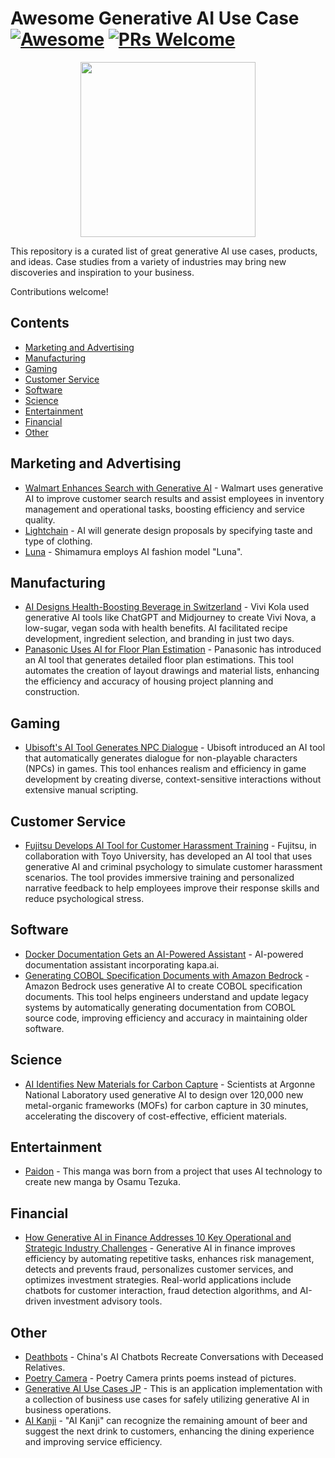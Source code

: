 # Awesome Generative AI Use Case [![Awesome](https://awesome.re/badge-flat.svg)](https://awesome.re) [![PRs Welcome](https://img.shields.io/badge/PRs-welcome-brightgreen.svg?style=flat-square)](https://makeapullrequest.com)

<p align="center">
  <img src="https://github.com/danishi/awesome-generative-ai-use-case/assets/13270461/200c4903-fb8a-4055-a945-fded81a4254c" height="280"/>
</p>

This repository is a curated list of great generative AI use cases, products, and ideas.
Case studies from a variety of industries may bring new discoveries and inspiration to your business.

Contributions welcome!

## Contents

- [Marketing and Advertising](#marketing-and-advertising)
- [Manufacturing](#manufacturing)
- [Gaming](#gaming)
- [Customer Service](#customer-service)
- [Software](#software)
- [Science](#science)
- [Entertainment](#entertainment)
- [Financial](#financial)
- [Other](#other)

## Marketing and Advertising
- [Walmart Enhances Search with Generative AI](https://www.retaildive.com/news/Walmart-generative-ai-search-customers-workers/716820/) - Walmart uses generative AI to improve customer search results and assist employees in inventory management and operational tasks, boosting efficiency and service quality.
- [Lightchain](https://scroll-int.jp/lightchain/) - AI will generate design proposals by specifying taste and type of clothing.
- [Luna](https://www.instagram.com/lunagram_158/) - Shimamura employs AI fashion model "Luna".

## Manufacturing
- [AI Designs Health-Boosting Beverage in Switzerland](https://www.foodnavigator.com/Article/2023/06/09/Vivi-Nova-AI-designs-beverage-in-Switzerland) - Vivi Kola used generative AI tools like ChatGPT and Midjourney to create Vivi Nova, a low-sugar, vegan soda with health benefits. AI facilitated recipe development, ingredient selection, and branding in just two days.
- [Panasonic Uses AI for Floor Plan Estimation](https://sumai.panasonic.jp/contents/housing-biz/madorizu-sekisan/) - Panasonic has introduced an AI tool that generates detailed floor plan estimations. This tool automates the creation of layout drawings and material lists, enhancing the efficiency and accuracy of housing project planning and construction.

## Gaming
- [Ubisoft's AI Tool Generates NPC Dialogue](https://techcrunch.com/2023/03/22/ubisofts-new-ai-tool-automatically-generates-dialogue-for-non-playable-game-characters/) - Ubisoft introduced an AI tool that automatically generates dialogue for non-playable characters (NPCs) in games. This tool enhances realism and efficiency in game development by creating diverse, context-sensitive interactions without extensive manual scripting.

## Customer Service
- [Fujitsu Develops AI Tool for Customer Harassment Training](https://pr.fujitsu.com/jp/news/updatesfj/2024/06/3.html) - Fujitsu, in collaboration with Toyo University, has developed an AI tool that uses generative AI and criminal psychology to simulate customer harassment scenarios. The tool provides immersive training and personalized narrative feedback to help employees improve their response skills and reduce psychological stress.

## Software
- [Docker Documentation Gets an AI-Powered Assistant](https://www.docker.com/blog/docker-documentation-ai-powered-assistant/) - AI-powered documentation assistant incorporating kapa.ai.
- [Generating COBOL Specification Documents with Amazon Bedrock](https://aws.amazon.com/jp/blogs/news/generate-cobol-spec-docuement-using-amazon-bedrock/) - Amazon Bedrock uses generative AI to create COBOL specification documents. This tool helps engineers understand and update legacy systems by automatically generating documentation from COBOL source code, improving efficiency and accuracy in maintaining older software.

## Science
- [AI Identifies New Materials for Carbon Capture](https://www.sciencedaily.com/releases/2024/02/240214122603.htm) - Scientists at Argonne National Laboratory used generative AI to design over 120,000 new metal-organic frameworks (MOFs) for carbon capture in 30 minutes, accelerating the discovery of cost-effective, efficient materials.

## Entertainment
- [Paidon](https://www.amazon.com/dp/4065204992) - This manga was born from a project that uses AI technology to create new manga by Osamu Tezuka.

## Financial
- [How Generative AI in Finance Addresses 10 Key Operational and Strategic Industry Challenges](https://masterofcode.com/blog/generative-ai-in-finance) - Generative AI in finance improves efficiency by automating repetitive tasks, enhances risk management, detects and prevents fraud, personalizes customer services, and optimizes investment strategies. Real-world applications include chatbots for customer interaction, fraud detection algorithms, and AI-driven investment advisory tools.

## Other
- [Deathbots](https://restofworld.org/2024/china-ai-chatbot-dead-relatives/) - China's AI Chatbots Recreate Conversations with Deceased Relatives.
- [Poetry Camera](https://poetry.camera/) - Poetry Camera prints poems instead of pictures.
- [Generative AI Use Cases JP](https://github.com/aws-samples/generative-ai-use-cases-jp) - This is an application implementation with a collection of business use cases for safely utilizing generative AI in business operations.
- [AI Kanji](https://www.gatebox.ai/news/20240702-aikanji) - "AI Kanji" can recognize the remaining amount of beer and suggest the next drink to customers, enhancing the dining experience and improving service efficiency.
